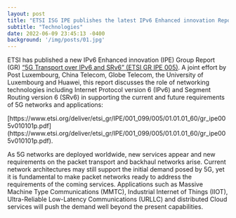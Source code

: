 ```yaml
---
layout: post
title: "ETSI ISG IPE publishes the latest IPv6 Enhanced innovation Report: 5G Transport over IPv6 and SRv6"
subtitle: "Technologies"
date: 2022-06-09 23:45:13 -0400
background: '/img/posts/01.jpg'
---
```


ETSI has published a new IPv6 Enhanced innovation (IPE) Group Report (GR) [“5G Transport over IPv6 and SRv6” (ETSI GR IPE 005)](https://www.etsi.org/deliver/etsi_gr/IPE/001_099/001/01.01.01_60/gr_IPE001v010101p.pdf). A joint effort by Post Luxembourg, China Telecom, Globe Telecom, the University of Luxembourg and Huawei, this report discusses the role of networking technologies including Internet Protocol version 6 (IPv6) and Segment Routing version 6 (SRv6) in supporting the current and future requirements of 5G networks and applications: 

<div style="max-width:100%">
[https://www.etsi.org/deliver/etsi_gr/IPE/001_099/005/01.01.01_60/gr_ipe005v010101p.pdf](https://www.etsi.org/deliver/etsi_gr/IPE/001_099/005/01.01.01_60/gr_ipe005v010101p.pdf).
</div>


As 5G networks are deployed worldwide, new services appear and new requirements on the packet transport and backhaul networks arise. Current network architectures may still support the initial demand posed by 5G, yet it is fundamental to make packet networks ready to address the requirements of the coming services. Applications such as Massive Machine Type Communications (MMTC), Industrial Internet of Things (IIOT), Ultra-Reliable Low-Latency Communications (URLLC) and distributed Cloud services will push the demand well beyond the present capabilities.